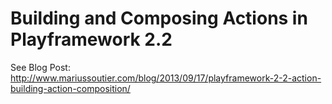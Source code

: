 # Building and Composing Actions in Playframework 2.2

See Blog Post: http://www.mariussoutier.com/blog/2013/09/17/playframework-2-2-action-building-action-composition/
